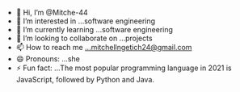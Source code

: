 - 👋 Hi, I’m @Mitche-44
- 👀 I’m interested in ...software engineering
- 🌱 I’m currently learning ...software engineering
- 💞️ I’m looking to collaborate on ...projects
- 📫 How to reach me ...mitchellngetich24@gmail.com
- 😄 Pronouns: ...she
- ⚡ Fun fact: ...The most popular programming language in 2021 is JavaScript, followed by Python and Java.

<!---
Mitche-44/Mitche-44 is a ✨ special ✨ repository because its `README.md` (this file) appears on your GitHub profile.
You can click the Preview link to take a look at your changes.
--->
